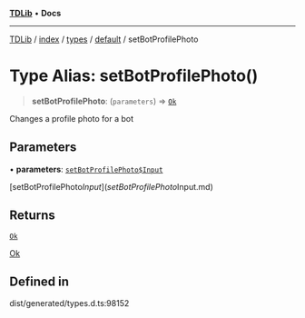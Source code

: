 [**TDLib**](../../../../../../README.md) • **Docs**

***

[TDLib](../../../../../../modules.md) / [index](../../../../../README.md) / [types](../../../README.md) / [default](../README.md) / setBotProfilePhoto

# Type Alias: setBotProfilePhoto()

> **setBotProfilePhoto**: (`parameters`) => [`Ok`](Ok-1.md)

Changes a profile photo for a bot

## Parameters

• **parameters**: [`setBotProfilePhoto$Input`](setBotProfilePhoto$Input.md)

[setBotProfilePhoto$Input](setBotProfilePhoto$Input.md)

## Returns

[`Ok`](Ok-1.md)

[Ok](Ok-1.md)

## Defined in

dist/generated/types.d.ts:98152
